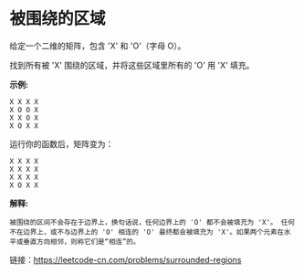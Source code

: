 # 被围绕的区域

给定一个二维的矩阵，包含 'X' 和 'O'（字母 O）。

找到所有被 'X' 围绕的区域，并将这些区域里所有的 'O' 用 'X' 填充。

**示例:**
```
X X X X
X O O X
X X O X
X O X X
```
运行你的函数后，矩阵变为：

```
X X X X
X X X X
X X X X
X O X X
```
**解释:**
```
被围绕的区间不会存在于边界上，换句话说，任何边界上的 'O' 都不会被填充为 'X'。 任何不在边界上，或不与边界上的 'O' 相连的 'O' 最终都会被填充为 'X'。如果两个元素在水平或垂直方向相邻，则称它们是“相连”的。

```
链接：https://leetcode-cn.com/problems/surrounded-regions
